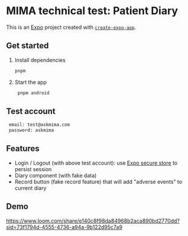 # MIMA technical test: Patient Diary

This is an [Expo](https://expo.dev) project created with [`create-expo-app`](https://www.npmjs.com/package/create-expo-app).

## Get started

1. Install dependencies

   ```bash
   pnpm
   ```

2. Start the app

   ```bash
    pnpm android
   ```

## Test account
   ```bash
    email: test@askmima.com
    password: askmima
   ```
## Features
- Login / Logout (with above test account): use [Expo secure store](https://docs.expo.dev/versions/latest/sdk/securestore/) to persist session
- Diary component (with fake data)
- Record button (fake record feature) that will add "adverse events" to current diary


## Demo
https://www.loom.com/share/e140c8f98da84968b2aca890bd2770dd?sid=73f1794d-4555-4736-a94a-9b122d95c7a9


